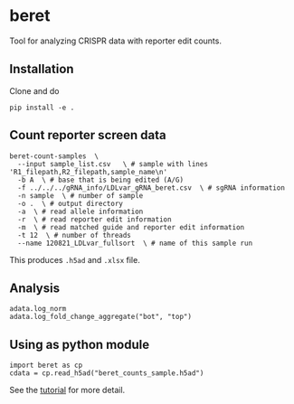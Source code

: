 # beret
Tool for analyzing CRISPR data with reporter edit counts.

## Installation
Clone and do 
```
pip install -e .
```

## Count reporter screen data
```
beret-count-samples  \
  --input sample_list.csv   \ # sample with lines 'R1_filepath,R2_filepath,sample_name\n'  
  -b A  \ # base that is being edited (A/G)
  -f ../../../gRNA_info/LDLvar_gRNA_beret.csv  \ # sgRNA information 
  -n sample  \ # number of sample  
  -o .  \ # output directory    
  -a  \ # read allele information  
  -r  \ # read reporter edit information
  -m  \ # read matched guide and reporter edit information  
  -t 12  \ # number of threads  
  --name 120821_LDLvar_fullsort  \ # name of this sample run  
```

This produces `.h5ad` and `.xlsx` file.

## Analysis
```
adata.log_norm
adata.log_fold_change_aggregate("bot", "top")
``` 

## Using as python module
```
import beret as cp
cdata = cp.read_h5ad("beret_counts_sample.h5ad")
```

See the [tutorial](beret_test.rst) for more detail.
